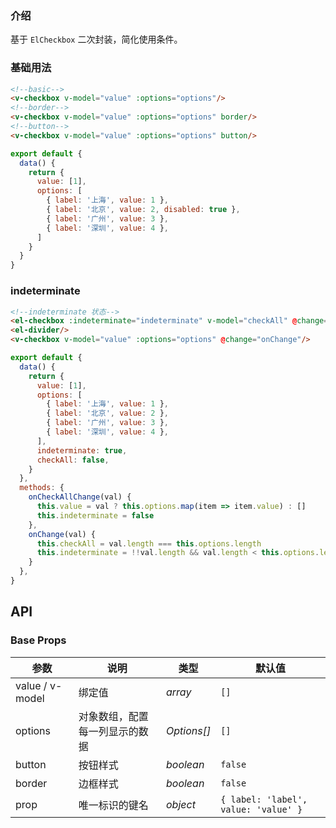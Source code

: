 ### 介绍

基于 `ElCheckbox` 二次封装，简化使用条件。

### 基础用法

```html
<!--basic-->
<v-checkbox v-model="value" :options="options"/>
<!--border-->
<v-checkbox v-model="value" :options="options" border/>
<!--button-->
<v-checkbox v-model="value" :options="options" button/>
```

```js
export default {
  data() {
    return {
      value: [1],
      options: [
        { label: '上海', value: 1 },
        { label: '北京', value: 2, disabled: true },
        { label: '广州', value: 3 },
        { label: '深圳', value: 4 },
      ]
    }
  }
}
```

### indeterminate

```html
<!--indeterminate 状态-->
<el-checkbox :indeterminate="indeterminate" v-model="checkAll" @change="onCheckAllChange">全选</el-checkbox>
<el-divider/>
<v-checkbox v-model="value" :options="options" @change="onChange"/>
```

```js
export default {
  data() {
    return {
      value: [1],
      options: [
        { label: '上海', value: 1 },
        { label: '北京', value: 2 },
        { label: '广州', value: 3 },
        { label: '深圳', value: 4 },
      ],
      indeterminate: true,
      checkAll: false,
    }
  },
  methods: {
    onCheckAllChange(val) {
      this.value = val ? this.options.map(item => item.value) : []
      this.indeterminate = false
    },
    onChange(val) {
      this.checkAll = val.length === this.options.length
      this.indeterminate = !!val.length && val.length < this.options.length
    }
  },
}
```

## API

### Base Props

| 参数   | 说明           | 类型      | 默认值 |
| ------ | -------------- | --------- | ------ |
| value / v-model | 绑定值 | _array_  | `[]`    |
| options | 对象数组，配置每一列显示的数据 | _Options[]_  | `[]`    |
| button | 按钮样式 | _boolean_  | `false`    |
| border | 边框样式 | _boolean_  | `false`    |
| prop | 唯一标识的键名 | _object_  | `{ label: 'label', value: 'value' }`    |